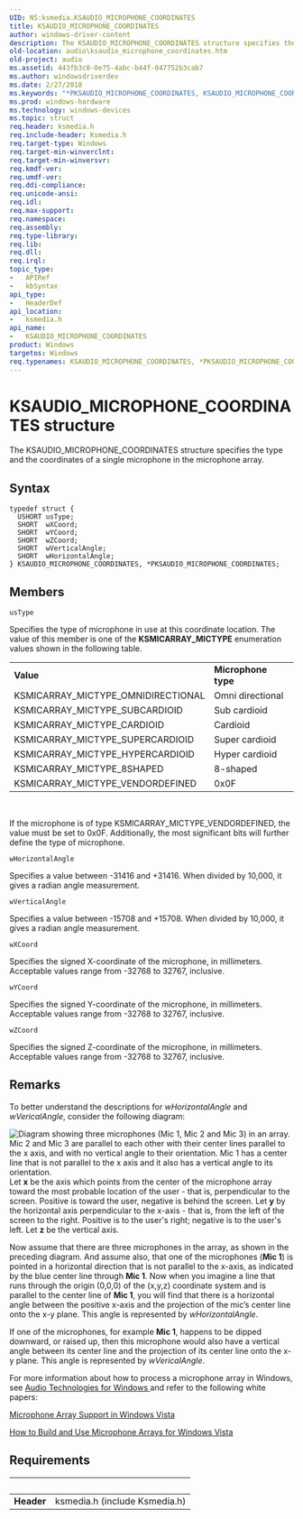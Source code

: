 ```yaml
---
UID: NS:ksmedia.KSAUDIO_MICROPHONE_COORDINATES
title: KSAUDIO_MICROPHONE_COORDINATES
author: windows-driver-content
description: The KSAUDIO_MICROPHONE_COORDINATES structure specifies the type and the coordinates of a single microphone in the microphone array.
old-location: audio\ksaudio_microphone_coordinates.htm
old-project: audio
ms.assetid: 443fb3c0-0e75-4abc-b44f-047752b3cab7
ms.author: windowsdriverdev
ms.date: 2/27/2018
ms.keywords: "*PKSAUDIO_MICROPHONE_COORDINATES, KSAUDIO_MICROPHONE_COORDINATES, KSAUDIO_MICROPHONE_COORDINATES structure [Audio Devices], PKSAUDIO_MICROPHONE_COORDINATES, PKSAUDIO_MICROPHONE_COORDINATES structure pointer [Audio Devices], aud-prop_85a5f68f-13f2-4465-bb16-4d30e9c9d731.xml, audio.ksaudio_microphone_coordinates, ksmedia/KSAUDIO_MICROPHONE_COORDINATES, ksmedia/PKSAUDIO_MICROPHONE_COORDINATES"
ms.prod: windows-hardware
ms.technology: windows-devices
ms.topic: struct
req.header: ksmedia.h
req.include-header: Ksmedia.h
req.target-type: Windows
req.target-min-winverclnt: 
req.target-min-winversvr: 
req.kmdf-ver: 
req.umdf-ver: 
req.ddi-compliance: 
req.unicode-ansi: 
req.idl: 
req.max-support: 
req.namespace: 
req.assembly: 
req.type-library: 
req.lib: 
req.dll: 
req.irql: 
topic_type:
-	APIRef
-	kbSyntax
api_type:
-	HeaderDef
api_location:
-	ksmedia.h
api_name:
-	KSAUDIO_MICROPHONE_COORDINATES
product: Windows
targetos: Windows
req.typenames: KSAUDIO_MICROPHONE_COORDINATES, *PKSAUDIO_MICROPHONE_COORDINATES
---
```


# KSAUDIO_MICROPHONE_COORDINATES structure
The KSAUDIO_MICROPHONE_COORDINATES structure specifies the type and the coordinates of a single microphone in the microphone array.

## Syntax
````
typedef struct {
  USHORT usType;
  SHORT  wXCoord;
  SHORT  wYCoord;
  SHORT  wZCoord;
  SHORT  wVerticalAngle;
  SHORT  wHorizontalAngle;
} KSAUDIO_MICROPHONE_COORDINATES, *PKSAUDIO_MICROPHONE_COORDINATES;
````

## Members


`usType`

Specifies the type of microphone in use at this coordinate location. The value of this member is one of the <b>KSMICARRAY_MICTYPE</b> enumeration values shown in the following table.

<table>
<tr>
<td>
<b>Value</b>

</td>
<td>
<b>Microphone type</b>

</td>
</tr>
<tr>
<td>
KSMICARRAY_MICTYPE_OMNIDIRECTIONAL

</td>
<td>
Omni directional

</td>
</tr>
<tr>
<td>
KSMICARRAY_MICTYPE_SUBCARDIOID

</td>
<td>
Sub cardioid

</td>
</tr>
<tr>
<td>
KSMICARRAY_MICTYPE_CARDIOID

</td>
<td>
Cardioid

</td>
</tr>
<tr>
<td>
KSMICARRAY_MICTYPE_SUPERCARDIOID

</td>
<td>
Super cardioid

</td>
</tr>
<tr>
<td>
KSMICARRAY_MICTYPE_HYPERCARDIOID

</td>
<td>
Hyper cardioid

</td>
</tr>
<tr>
<td>
KSMICARRAY_MICTYPE_8SHAPED

</td>
<td>
8-shaped

</td>
</tr>
<tr>
<td>
KSMICARRAY_MICTYPE_VENDORDEFINED

</td>
<td>
0x0F

</td>
</tr>
</table>
 

If the microphone is of type KSMICARRAY_MICTYPE_VENDORDEFINED, the value must be set to 0x0F. Additionally, the most significant bits will further define the type of microphone.

`wHorizontalAngle`

Specifies a value between -31416 and +31416.  When divided by 10,000, it gives a radian angle measurement.

`wVerticalAngle`

Specifies a value between -15708 and +15708.  When divided by 10,000, it gives a radian angle measurement.

`wXCoord`

Specifies the signed X-coordinate of the microphone, in millimeters. Acceptable values range from -32768 to 32767, inclusive.

`wYCoord`

Specifies the signed Y-coordinate of the microphone, in millimeters. Acceptable values range from -32768 to 32767, inclusive.

`wZCoord`

Specifies the signed Z-coordinate of the microphone, in millimeters. Acceptable values range from -32768 to 32767, inclusive.

## Remarks
To better understand the descriptions for <i>wHorizontalAngle</i>  and <i>wVericalAngle</i>, consider the following diagram:

<img alt="Diagram showing three microphones (Mic 1, Mic 2 and Mic 3) in an array. Mic 2 and Mic 3 are parallel to each other with their center lines parallel to the x axis, and with no vertical angle to their orientation. Mic 1  has a center line that is not parallel to the x axis and it also has a vertical angle to its orientation." src="images/MicArrayAngles.png"/>
Let <b>x</b> be the axis which points from the center of the microphone array toward the most probable location of the user - that is, perpendicular to the screen.  Positive is toward the user, negative is behind the screen. Let <b>y</b> by the horizontal axis perpendicular to the x-axis - that is, from the left of the screen to the right.  Positive is to the user's right; negative is to the user's left. Let <b>z</b> be the vertical axis.

Now assume that there are three microphones in the array, as shown in the preceding diagram. And assume also, that one of the microphones (<b>Mic 1</b>) is pointed in a horizontal direction that is not parallel to the x-axis, as indicated by the blue center line through <b>Mic 1</b>. Now when you imagine a line that runs through the origin (0,0,0) of the (x,y,z) coordinate system and is parallel to the center line of <b>Mic 1</b>, you will find that there is a horizontal angle between the positive x-axis and the projection of the mic’s center line onto the x-y plane. This angle is represented by <i>wHorizontalAngle</i>.

If one of the microphones, for example <b>Mic 1</b>, happens to be dipped downward, or raised up, then this microphone would also have a vertical angle between its center line and the projection of its center line onto the x-y plane. This angle is represented by <i>wVericalAngle</i>.

For more information about how to process a microphone array in Windows, see <a href="http://go.microsoft.com/fwlink/p/?linkid=8751">Audio Technologies for Windows </a> and refer to the following white papers:

<a href="http://go.microsoft.com/fwlink/p/?linkid=120592">Microphone Array Support in Windows Vista</a>

<a href="http://go.microsoft.com/fwlink/p/?linkid=120593">How to Build and Use Microphone Arrays for Windows Vista</a>

## Requirements
| &nbsp; | &nbsp; |
| ---- |:---- |
| **Header** | ksmedia.h (include Ksmedia.h) |